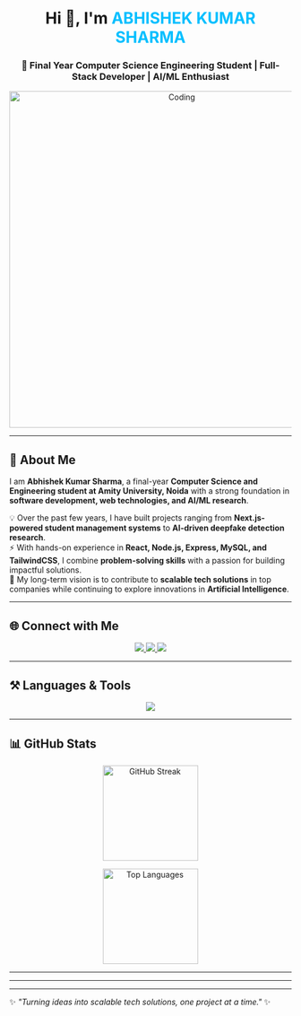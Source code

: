 <!-- Profile Header -->
<h1 align="center">Hi 👋, I'm <span style="color:#00BFFF;">ABHISHEK KUMAR SHARMA</span></h1>
<h3 align="center">🚀 Final Year Computer Science Engineering Student | Full-Stack Developer | AI/ML Enthusiast</h3>

<p align="center">
  <img src="https://media.giphy.com/media/qgQUggAC3Pfv687qPC/giphy.gif" alt="Coding" width="600"/>
</p>

---

## 🌟 About Me  
I am **Abhishek Kumar Sharma**, a final-year **Computer Science and Engineering student at Amity University, Noida** with a strong foundation in **software development, web technologies, and AI/ML research**.  

💡 Over the past few years, I have built projects ranging from **Next.js-powered student management systems** to **AI-driven deepfake detection research**.  
⚡ With hands-on experience in **React, Node.js, Express, MySQL, and TailwindCSS**, I combine **problem-solving skills** with a passion for building impactful solutions.  
🎯 My long-term vision is to contribute to **scalable tech solutions** in top companies while continuing to explore innovations in **Artificial Intelligence**.  

---

## 🌐 Connect with Me  
<p align="center">
  <!-- <a href="https://instagram.com/abhi.shek.sharma" target="blank">
    <img src="https://img.shields.io/badge/Instagram-%23E4405F.svg?&style=for-the-badge&logo=instagram&logoColor=white" />
  </a> -->
  <a href="https://leetcode.com/u/Abhishekrksharma/" target="blank">
    <img src="https://img.shields.io/badge/LeetCode-%23FFA116.svg?&style=for-the-badge&logo=leetcode&logoColor=black" />
  </a>
  <!-- <a href="https://www.hackerearth.com/abhishek kumar sharma" target="blank">
    <img src="https://img.shields.io/badge/HackerEarth-%232C3454.svg?&style=for-the-badge&logo=hackerearth&logoColor=blue" />
  </a> -->
  <a href="mailto:sharmaabhisehk62026@gmail.com" target="blank">
    <img src="https://img.shields.io/badge/Email-%23EA4335.svg?&style=for-the-badge&logo=gmail&logoColor=white" />
  </a>
  <a href="https://www.linkedin.com/feed/" target="blank">
    <img src="https://img.shields.io/badge/LinkedIn-%230077B5.svg?&style=for-the-badge&logo=linkedin&logoColor=white" />
  </a>
</p>

---

## ⚒️ Languages & Tools  
<p align="center">
  <img src="https://skillicons.dev/icons?i=javascript,html,css,tailwind,react,nodejs,express" />
</p>



---

## 📊 GitHub Stats  

<p align="center">
  <!-- <img src="https://github-readme-stats.vercel.app/api?username=abhishekkrsharma07&show_icons=true&theme=tokyonight&hide_border=true&count_private=true&include_all_commits=true" height="170" alt="GitHub Stats"/> -->
  <img src="https://github-readme-streak-stats.herokuapp.com/?user=abhishekkrsharma07&theme=tokyonight&hide_border=true" height="170" alt="GitHub Streak"/>
</p>

<p align="center">
  <img src="https://github-readme-stats.vercel.app/api/top-langs/?username=abhishekkrsharma07&layout=compact&langs_count=8&theme=tokyonight&hide_border=true&hide=cpp,python&langs=java,javascript,html,css" height="170" alt="Top Languages"/>
</p>

<!-- <p align="center">
  <img src="https://github-profile-trophy.vercel.app/?username=abhishekkrsharma07&theme=tokyonight&no-frame=true&margin-w=10" alt="GitHub Trophies"/>
</p> -->


---

<!-- ## 🚀 Featured Projects  

### 🔗 Pinned Repositories  
<!-- <p align="center">
  <a href="https://github.com/Abhishekkrsharma07/E-Commerce-Clone">
    <img src="https://github-readme-stats.vercel.app/api/pin/?username=Abhishekkrsharma07&repo=E-Commerce-Clone&theme=radical" />
  </a>
  <a href="https://github.com/Abhishekkrsharma07/Weather-App">
    <img src="https://github-readme-stats.vercel.app/api/pin/?username=Abhishekkrsharma07&repo=Weather-App&theme=radical" />
  </a>
</p>

<p align="center">
  <a href="https://github.com/Abhishekkrsharma07/Student-Event-Management">
    <img src="https://github-readme-stats.vercel.app/api/pin/?username=Abhishekkrsharma07&repo=Student-Event-Management&theme=radical" />
  </a>
  <a href="https://github.com/Abhishekkrsharma07/AI-Deepfake-Detection">
    <img src="https://github-readme-stats.vercel.app/api/pin/?username=Abhishekkrsharma07&repo=AI-Deepfake-Detection&theme=radical" />
  </a>
</p> -->

---

<!-- <p align="center"> 
  <img src=" https://abhishekkrsharma07.github.io/CRUD-APPLICATION/" alt="CRUD APPLICATION"/>
</p> ---->
---

✨ _"Turning ideas into scalable tech solutions, one project at a time."_ ✨ 

